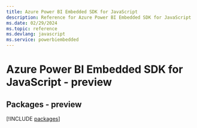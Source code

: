 ```yaml
---
title: Azure Power BI Embedded SDK for JavaScript
description: Reference for Azure Power BI Embedded SDK for JavaScript
ms.date: 02/29/2024
ms.topic: reference
ms.devlang: javascript
ms.service: powerbiembedded
---
```

# Azure Power BI Embedded SDK for JavaScript - preview
## Packages - preview
[!INCLUDE [packages](power-bi-embedded-index.md)]